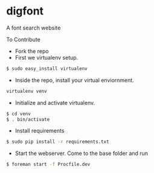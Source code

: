 digfont
=======

A font search website


To Contribute

* Fork the repo
* First we virtualenv setup.

```sh
$ sudo easy_install virtualenv
```
* Inside the repo, install your virtual enviornment.

```sh
virtualenv venv
```
* Initialize and activate virtualenv.

```sh
$ cd venv
$ . bin/activate
```
* Install requirements

```sh
$ sudo pip install -r requirements.txt
```
* Start the webserver. Come to the base folder and run

```sh
$ foreman start -f Procfile.dev
```

